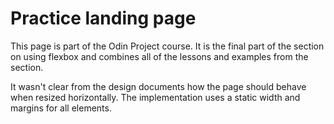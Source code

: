 # Practice landing page
This page is part of the Odin Project course. It is the final part of the section
on using flexbox and combines all of the lessons and examples from the section.

It wasn't clear from the design documents how the page should behave when resized
horizontally. The implementation uses a static width and margins for all elements.
